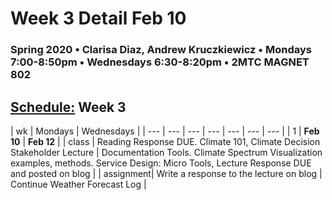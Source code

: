 # Week 3 Detail Feb 10

### Spring 2020 • Clarisa Diaz, Andrew Kruczkiewicz • Mondays 7:00-8:50pm • Wednesdays 6:30-8:20pm • 2MTC MAGNET 802

## [Schedule:](./) Week 3

| wk | Mondays  | Wednesdays  |
| --- | --- | --- | --- | --- | --- | --- |
| 1 | **Feb 10** | **Feb 12** |
| class | Reading Response DUE.  Climate 101, Climate Decision Stakeholder Lecture | Documentation Tools. Climate Spectrum Visualization examples, methods. Service Design: Micro Tools, Lecture Response DUE and posted on blog  |
| assignment| Write a response to the lecture on blog |  Continue Weather Forecast Log |
